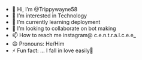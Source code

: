 - 👋 Hi, I’m @Trippywayne58
- 👀 I’m interested in Technology
- 🌱 I’m currently learning deployment 
- 💞️ I’m looking to collaborate on bot making
- 📫 How to reach me instagram@ c.e.n.t.r.a.l.c.e.e_
- 😄 Pronouns: He/Him
- ⚡ Fun fact: ...
I fall in love easily🫠
<!---
Trippywayne58/Trippywayne58 is a ✨ special ✨ repository because its `README.md` (this file) appears on your GitHub profile.
You can click the Preview link to take a look at your changes.
--->
